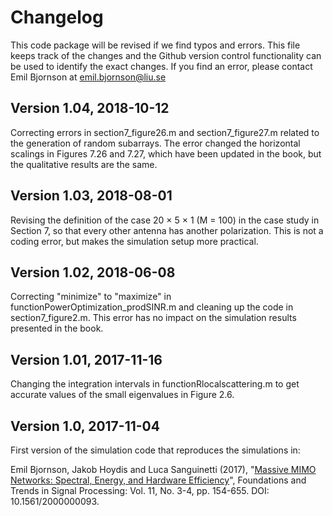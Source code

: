 Changelog
==================

This code package will be revised if we find typos and errors. This file keeps track of the changes and the Github version control functionality can be used to identify the exact changes. If you find an error, please contact Emil Bjornson at emil.bjornson@liu.se


## Version 1.04, 2018-10-12

Correcting errors in section7_figure26.m and section7_figure27.m related to the generation of random subarrays. The error changed the horizontal scalings in Figures 7.26 and 7.27, which have been updated in the book, but the qualitative results are the same.


## Version 1.03, 2018-08-01

Revising the definition of the case 20 × 5 × 1 (M = 100) in the case study in Section 7, so that every other antenna has another polarization. This is not a coding error, but makes the simulation setup more practical.


## Version 1.02, 2018-06-08

Correcting "minimize" to "maximize" in functionPowerOptimization_prodSINR.m and cleaning up the code in section7_figure2.m. This error has no impact on the simulation results presented in the book.


## Version 1.01, 2017-11-16

Changing the integration intervals in functionRlocalscattering.m to get accurate values of the small eigenvalues in Figure 2.6.


## Version 1.0, 2017-11-04

First version of the simulation code that reproduces the simulations in:

Emil Bjornson, Jakob Hoydis and Luca Sanguinetti (2017), "[Massive MIMO Networks: Spectral, Energy, and Hardware Efficiency](https://www.massivemimobook.com)", Foundations and Trends in Signal Processing: Vol. 11, No. 3-4, pp. 154-655. DOI: 10.1561/2000000093.

